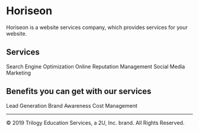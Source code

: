 # Horiseon

Horiseon is a website services company, which provides services for your website.

## Services

Search Engine Optimization
Online Reputation Management
Social Media Marketing


## Benefits you can get with our services

Lead Generation
Brand Awareness
Cost Management
- - -
© 2019 Trilogy Education Services, a 2U, Inc. brand. All Rights Reserved.

